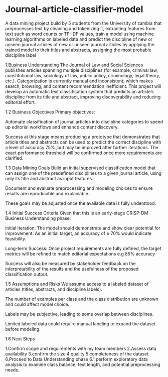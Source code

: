 # Journal-article-classifier-model
A data mining project build by 5 students from the University of zambia that preprocesses text by cleaning and tokenizing it, extracting features  from text such as word counts or TF-IDF values, train a model using machine learning algorithms on labeled data and predict the discipline of new or unseen journal articles of new or unseen journal articles by applying the trained model to their titles and abstracts, assigning the most probable discipline label


1.Business Understanding
The Journal of Law and Social Sciences publishes articles spanning multiple disciplines (for example, criminal law, constitutional law, sociology of law, public policy, criminology, legal theory, etc.). Categorization is currently manual and inconsistent, which makes search, browsing, and content recommendation inefficient. This project will develop an automatic text classification system that predicts an article’s discipline from its title and abstract, improving discoverability and reducing editorial effort.

1.2 Business Objectives
Primary objectives:

Automate classification of journal articles into discipline categories to speed up editorial workflows and enhance content discovery.

Success at this stage means producing a prototype that demonstrates that article titles and abstracts can be used to predict the correct discipline with a level of accuracy 75% ,but may be improved after further iterations. The exact performance threshold will be confirmed once more requirements are clarified.

1.3 Data Mining Goals Build an initial supervised classification model that can assign one of the predefined disciplines to a given journal article, using only its title and abstract as input features.

Document and evaluate preprocessing and modeling choices to ensure results are reproducible and explainable.

These goals may be adjusted once the available data is fully understood.

1.4 Initial Success Criteria Given that this is an early-stage CRISP-DM Business Understanding phase:

Initial Iteration: The model should demonstrate and show clear potential for improvement. As an initial target, an accuracy of ≥ 70% would indicate feasibility.

Long-term Success: Once project requirements are fully defined, the target metrics will be refined to match editorial expectations e.g 85% accuracy

Success will also be measured by stakeholder feedback on the interpretability of the results and the usefulness of the proposed classification output.

1.5 Assumptions and Risks
We assume access to a labeled dataset of articles (titles, abstracts, and discipline labels).

The number of examples per class and the class distribution are unknown and could affect model choice.

Labels may be subjective, leading to some overlap between disciplines.

Limited labeled data could require manual labeling to expand the dataset before modeling.

1.6 Next Steps

1.Confirm scope and requirements with my team members 2.Assess data availability 3.confirm the size 4.quality 5.completeness of the dataset. 6.Proceed to Data Understanding phase 6.1 perform exploratory data analysis to examine class balance, text length, and potential preprocessing needs.
